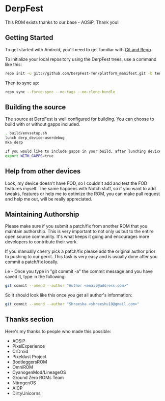 DerpFest
==============

This ROM exists thanks to our base - AOSiP, Thank you!

Getting Started
---------------

To get started with Android, you'll need to get
familiar with [Git and Repo](http://source.android.com/source/using-repo.html).

To initialize your local repository using the DerpFest trees, use a command like this:

```bash
repo init -u git://github.com/DerpFest-Ten/platform_manifest.git -b ten-nosubs
```
Then to sync up:
```bash
repo sync --force-sync --no-tags --no-clone-bundle
```

Building the source
---------------

The source at DerpFest is well configured for building. You can choose to build with or without gapps included.

```bash
. build/envsetup.sh
lunch derp_device-userdebug
mka derp

If you would like to include gapps in your build, after lunching device enter:
export WITH_GAPPS=true
```

## Help from other devices ##

Look, my device doesn't have FOD, so I couldn't add and test the FOD features myself. The same happens with Notch stuff, so if you want to add tweaks, features or help me to optimize the ROM, you can make pull request and help me out, will be really appreciated.


## Maintaining Authorship ##

Please make sure if you submit a patch/fix from another ROM that you maintain authorship.
This is very important to not only us but to the entire open source community. It's what keeps it going and encourages more developers to 
contribute their work.

If you manually cherry pick a patch/fix please add the original author prior to pushing to our gerrit.
This task is very easy and is usually done after you commit a patch/fix locally.

i.e - Once you type in "git commit -a" the commit message and you have saved it, type in the following:

```bash
git commit --amend --author "Author <email@address.com>"
```

So it should look like this once you get all author's information:

```bash
git commit --amend --author "Shreesha <shreeshu10@gmail.com>"
```

## Thanks section ##

Here's my thanks to people who made this possible:

* AOSiP
* PixelExperience
* CrDroid
* Pixeldust Project
* BootleggersROM
* OmniROM
* CyanogenMod/LineageOS
* Ground Zero ROMs Team
* NitrogenOS
* AICP
* DirtyUnicorns
